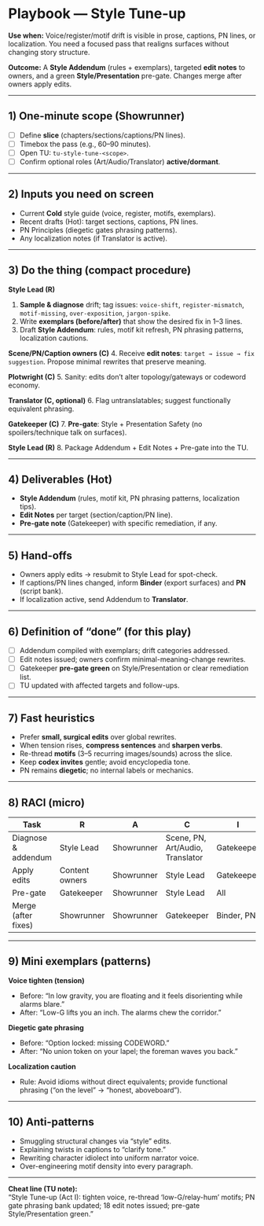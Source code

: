 # Playbook — Style Tune-up

**Use when:** Voice/register/motif drift is visible in prose, captions, PN lines, or localization. You need a focused pass that realigns surfaces without changing story structure.

**Outcome:** A **Style Addendum** (rules + exemplars), targeted **edit notes** to owners, and a green **Style/Presentation** pre-gate. Changes merge after owners apply edits.

---

## 1) One-minute scope (Showrunner)

- [ ] Define **slice** (chapters/sections/captions/PN lines).
- [ ] Timebox the pass (e.g., 60–90 minutes).
- [ ] Open TU: `tu-style-tune-<scope>`.
- [ ] Confirm optional roles (Art/Audio/Translator) **active/dormant**.

---

## 2) Inputs you need on screen

- Current **Cold** style guide (voice, register, motifs, exemplars).
- Recent drafts (Hot): target sections, captions, PN lines.
- PN Principles (diegetic gates phrasing patterns).
- Any localization notes (if Translator is active).

---

## 3) Do the thing (compact procedure)

**Style Lead (R)**

1. **Sample & diagnose** drift; tag issues: `voice-shift`, `register-mismatch`, `motif-missing`, `over-exposition`, `jargon-spike`.
2. Write **exemplars (before/after)** that show the desired fix in 1–3 lines.
3. Draft **Style Addendum**: rules, motif kit refresh, PN phrasing patterns, localization cautions.

**Scene/PN/Caption owners (C)** 4. Receive **edit notes**: `target → issue → fix suggestion`. Propose minimal rewrites that preserve meaning.

**Plotwright (C)** 5. Sanity: edits don’t alter topology/gateways or codeword economy.

**Translator (C, optional)** 6. Flag untranslatables; suggest functionally equivalent phrasing.

**Gatekeeper (C)** 7. **Pre-gate**: Style + Presentation Safety (no spoilers/technique talk on surfaces).

**Style Lead (R)** 8. Package Addendum + Edit Notes + Pre-gate into the TU.

---

## 4) Deliverables (Hot)

- **Style Addendum** (rules, motif kit, PN phrasing patterns, localization tips).
- **Edit Notes** per target (section/caption/PN line).
- **Pre-gate note** (Gatekeeper) with specific remediation, if any.

---

## 5) Hand-offs

- Owners apply edits → resubmit to Style Lead for spot-check.
- If captions/PN lines changed, inform **Binder** (export surfaces) and **PN** (script bank).
- If localization active, send Addendum to **Translator**.

---

## 6) Definition of “done” (for this play)

- [ ] Addendum compiled with exemplars; drift categories addressed.
- [ ] Edit notes issued; owners confirm minimal-meaning-change rewrites.
- [ ] Gatekeeper **pre-gate green** on Style/Presentation or clear remediation list.
- [ ] TU updated with affected targets and follow-ups.

---

## 7) Fast heuristics

- Prefer **small, surgical edits** over global rewrites.
- When tension rises, **compress sentences** and **sharpen verbs**.
- Re-thread **motifs** (3–5 recurring images/sounds) across the slice.
- Keep **codex invites** gentle; avoid encyclopedia tone.
- PN remains **diegetic**; no internal labels or mechanics.

---

## 8) RACI (micro)

| Task                | R              | A          | C                                | I          |
| ------------------- | -------------- | ---------- | -------------------------------- | ---------- |
| Diagnose & addendum | Style Lead     | Showrunner | Scene, PN, Art/Audio, Translator | Gatekeeper |
| Apply edits         | Content owners | Showrunner | Style Lead                       | Gatekeeper |
| Pre-gate            | Gatekeeper     | Showrunner | Style Lead                       | All        |
| Merge (after fixes) | Showrunner     | Showrunner | Gatekeeper                       | Binder, PN |

---

## 9) Mini exemplars (patterns)

**Voice tighten (tension)**

- Before: “In low gravity, you are floating and it feels disorienting while alarms blare.”
- After: “Low-G lifts you an inch. The alarms chew the corridor.”

**Diegetic gate phrasing**

- Before: “Option locked: missing CODEWORD.”
- After: “No union token on your lapel; the foreman waves you back.”

**Localization caution**

- Rule: Avoid idioms without direct equivalents; provide functional phrasing (“on the level” → “honest, aboveboard”).

---

## 10) Anti-patterns

- Smuggling structural changes via “style” edits.
- Explaining twists in captions to “clarify tone.”
- Rewriting character idiolect into uniform narrator voice.
- Over-engineering motif density into every paragraph.

---

**Cheat line (TU note):**  
“Style Tune-up (Act I): tighten voice, re-thread ‘low-G/relay-hum’ motifs; PN gate phrasing bank updated; 18 edit notes issued; pre-gate Style/Presentation green.”

